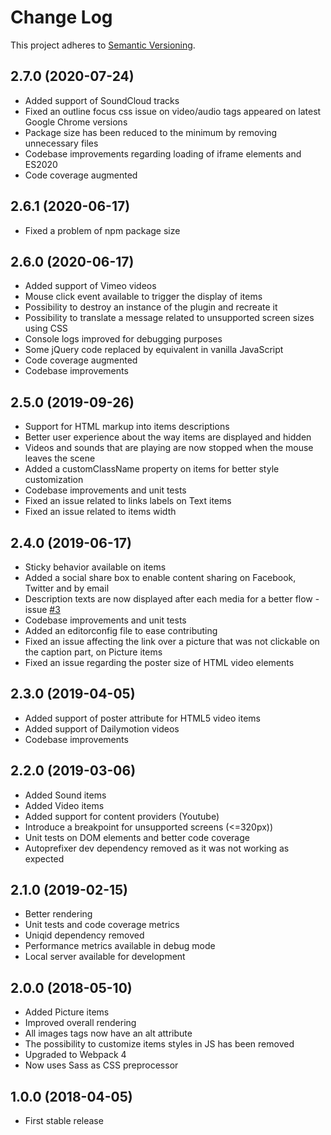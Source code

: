# Change Log
This project adheres to [Semantic Versioning](http://semver.org/).

## 2.7.0 (2020-07-24)
* Added support of SoundCloud tracks
* Fixed an outline focus css issue on video/audio tags appeared on latest Google Chrome versions
* Package size has been reduced to the minimum by removing unnecessary files
* Codebase improvements regarding loading of iframe elements and ES2020
* Code coverage augmented

## 2.6.1 (2020-06-17)
* Fixed a problem of npm package size

## 2.6.0 (2020-06-17)
* Added support of Vimeo videos
* Mouse click event available to trigger the display of items
* Possibility to destroy an instance of the plugin and recreate it
* Possibility to translate a message related to unsupported screen sizes using CSS
* Console logs improved for debugging purposes
* Some jQuery code replaced by equivalent in vanilla JavaScript
* Code coverage augmented
* Codebase improvements

## 2.5.0 (2019-09-26)
* Support for HTML markup into items descriptions
* Better user experience about the way items are displayed and hidden
* Videos and sounds that are playing are now stopped when the mouse leaves the scene
* Added a customClassName property on items for better style customization
* Codebase improvements and unit tests
* Fixed an issue related to links labels on Text items
* Fixed an issue related to items width

## 2.4.0 (2019-06-17)
* Sticky behavior available on items
* Added a social share box to enable content sharing on Facebook, Twitter and by email
* Description texts are now displayed after each media for a better flow - issue [#3](https://github.com/jpchateau/Interactive-Image/issues/3)
* Codebase improvements and unit tests
* Added an editorconfig file to ease contributing
* Fixed an issue affecting the link over a picture that was not clickable on the caption part, on Picture items
* Fixed an issue regarding the poster size of HTML video elements

## 2.3.0 (2019-04-05)
* Added support of poster attribute for HTML5 video items
* Added support of Dailymotion videos
* Codebase improvements

## 2.2.0 (2019-03-06)
* Added Sound items
* Added Video items
* Added support for content providers (Youtube)
* Introduce a breakpoint for unsupported screens (<=320px))
* Unit tests on DOM elements and better code coverage
* Autoprefixer dev dependency removed as it was not working as expected

## 2.1.0 (2019-02-15)
* Better rendering
* Unit tests and code coverage metrics
* Uniqid dependency removed
* Performance metrics available in debug mode
* Local server available for development

## 2.0.0 (2018-05-10)
* Added Picture items
* Improved overall rendering
* All images tags now have an alt attribute
* The possibility to customize items styles in JS has been removed
* Upgraded to Webpack 4
* Now uses Sass as CSS preprocessor

## 1.0.0 (2018-04-05)
* First stable release
